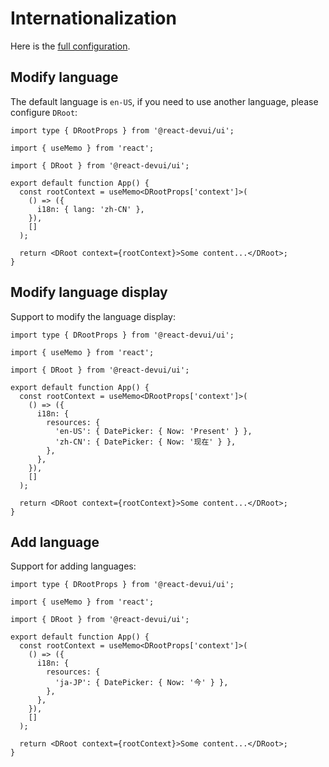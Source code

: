 # Internationalization

Here is the [full configuration](https://github.com/DevCloudFE/react-devui/blob/main/packages/ui/src/hooks/i18n/resources.json).

## Modify language

The default language is `en-US`, if you need to use another language, please configure `DRoot`:

```tsx
import type { DRootProps } from '@react-devui/ui';

import { useMemo } from 'react';

import { DRoot } from '@react-devui/ui';

export default function App() {
  const rootContext = useMemo<DRootProps['context']>(
    () => ({
      i18n: { lang: 'zh-CN' },
    }),
    []
  );

  return <DRoot context={rootContext}>Some content...</DRoot>;
}
```

## Modify language display

Support to modify the language display:

```tsx
import type { DRootProps } from '@react-devui/ui';

import { useMemo } from 'react';

import { DRoot } from '@react-devui/ui';

export default function App() {
  const rootContext = useMemo<DRootProps['context']>(
    () => ({
      i18n: {
        resources: {
          'en-US': { DatePicker: { Now: 'Present' } },
          'zh-CN': { DatePicker: { Now: '现在' } },
        },
      },
    }),
    []
  );

  return <DRoot context={rootContext}>Some content...</DRoot>;
}
```

## Add language

Support for adding languages:

```tsx
import type { DRootProps } from '@react-devui/ui';

import { useMemo } from 'react';

import { DRoot } from '@react-devui/ui';

export default function App() {
  const rootContext = useMemo<DRootProps['context']>(
    () => ({
      i18n: {
        resources: {
          'ja-JP': { DatePicker: { Now: '今' } },
        },
      },
    }),
    []
  );

  return <DRoot context={rootContext}>Some content...</DRoot>;
}
```
